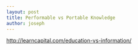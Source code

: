 ```yaml
---
layout: post
title: Performable vs Portable Knowledge
author: joseph
---
```


http://learncapital.com/education-vs-information/